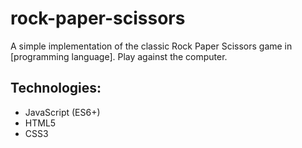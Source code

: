 # rock-paper-scissors
A simple implementation of the classic Rock Paper Scissors game in [programming language]. Play against the computer.

## Technologies:
 - JavaScript (ES6+)
 - HTML5
 - CSS3
